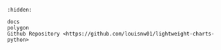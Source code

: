 ```{toctree}
:hidden:

docs
polygon
Github Repository <https://github.com/louisnw01/lightweight-charts-python>
```

```{include} ../../README.md
```

